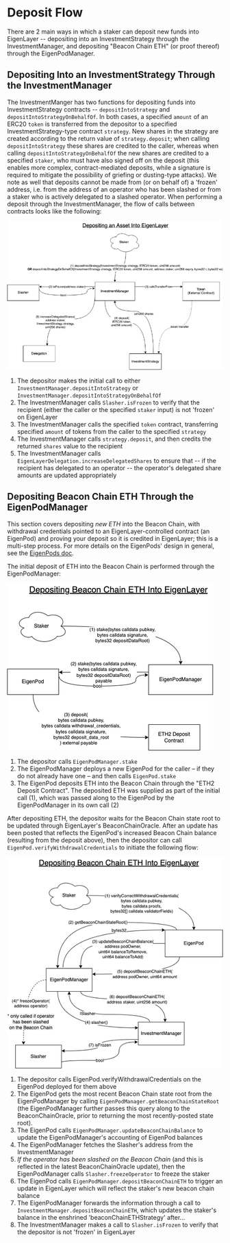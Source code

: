 
# Deposit Flow

There are 2 main ways in which a staker can deposit new funds into EigenLayer -- depositing into an InvestmentStrategy through the InvestmentManager, and depositing "Beacon Chain ETH" (or proof thereof) through the EigenPodManager.

## Depositing Into an InvestmentStrategy Through the InvestmentManager
The InvestmentManger has two functions for depositing funds into InvestmentStrategy contracts -- `depositIntoStrategy` and `depositIntoStrategyOnBehalfOf`. In both cases, a specified `amount` of an ERC20 `token` is transferred from the depositor to a specified InvestmentStrategy-type contract `strategy`. New shares in the strategy are created according to the return value of `strategy.deposit`; when calling `depositIntoStrategy` these shares are credited to the caller, whereas when calling `depositIntoStrategyOnBehalfOf` the new shares are credited to a specified `staker`, who must have also signed off on the deposit (this enables more complex, contract-mediated deposits, while a signature is required to mitigate the possibility of griefing or dusting-type attacks).
We note as well that deposits cannot be made from (or on behalf of) a 'frozen' address, i.e. from the address of an operator who has been slashed or from a staker who is actively delegated to a slashed operator.
When performing a deposit through the InvestmentManager, the flow of calls between contracts looks like the following:

![Depositing Into EigenLayer Through the InvestmentManager -- Contract Flow](images/EL_depositing.png?raw=true "Title")

1. The depositor makes the initial call to either `InvestmentManager.depositIntoStrategy` or `InvestmentManager.depositIntoStrategyOnBehalfOf`
2. The InvestmentManager calls `Slasher.isFrozen` to verify that the recipient (either the caller or the specified `staker` input) is not 'frozen' on EigenLayer
3. The InvestmentManager calls the specified `token` contract, transferring specified `amount` of tokens from the caller to the specified `strategy`
4. The InvestmentManager calls `strategy.deposit`, and then credits the returned `shares` value to the recipient
5. The InvestmentManager calls `EigenLayerDelegation.increaseDelegatedShares` to ensure that -- if the recipient has delegated to an operator -- the operator's delegated share amounts are updated appropriately

## Depositing Beacon Chain ETH Through the EigenPodManager
This section covers depositing *new ETH* into the Beacon Chain, with withdrawal credentials pointed to an EigenLayer-controlled contract (an EigenPod) and proving your deposit so it is credited in EigenLayer; this is a multi-step process. For more details on the EigenPods' design in general, see the [EigenPods doc](./EigenPods.md).

The initial deposit of ETH into the Beacon Chain is performed through the EigenPodManager:

![Depositing ETH Into the Beacon Chain Through the EigenPodManager](images/EL_depositing_BeaconChainETH.png?raw=true "Title")

1. The depositor calls `EigenPodManager.stake`
2. The EigenPodManager deploys a new EigenPod for the caller – if they do not already have one – and then calls `EigenPod.stake`
3. The EigenPod deposits ETH into the Beacon Chain through the "ETH2 Deposit Contract". The deposited ETH was supplied as part of the initial call (1), which was passed along to the EigenPod by the EigenPodManager in its own call (2)

After depositing ETH, the depositor waits for the Beacon Chain state root to be updated through EigenLayer's BeaconChainOracle. After an update has been posted that reflects the EigenPod's increased Beacon Chain balance (resulting from the deposit above), then the depositor can call `EigenPod.verifyWithdrawalCredentials` to initiate the following flow:

![Depositing ETH Into the Beacon Chain Through the EigenPodManager Part 2](images/EL_depositing_BeaconChainETH_2.png?raw=true "Title")

1. The depositor calls EigenPod.verifyWithdrawalCredentials on the EigenPod deployed for them above
2. The EigenPod gets the most recent Beacon Chain state root from the EigenPodManager by calling `EigenPodManager.getBeaconChainStateRoot` (the EigenPodManager further passes this query along to the BeaconChainOracle, prior to returning the most recently-posted state root).
3. The EigenPod calls `EigenPodManager.updateBeaconChainBalance` to update the EigenPodManager's accounting of EigenPod balances
4. The EigenPodManager fetches the Slasher's address from the InvestmentManager
4. *If the operator has been slashed on the Beacon Chain* (and this is reflected in the latest BeaconChainOracle update), then the EigenPodManager calls `Slasher.freezeOperator` to freeze the staker
5. The EigenPod calls `EigenPodManager.depositBeaconChainETH` to trigger an update in EigenLayer which will reflect the staker's new beacon chain balance
6. The EigenPodManager forwards the information through a call to `InvestmentManager.depositBeaconChainETH`, which updates the staker's balance in the enshrined 'beaconChainETHStrategy' after...
7. The InvestmentManager makes a call to `Slasher.isFrozen` to verify that the depositor is not 'frozen' in EigenLayer

